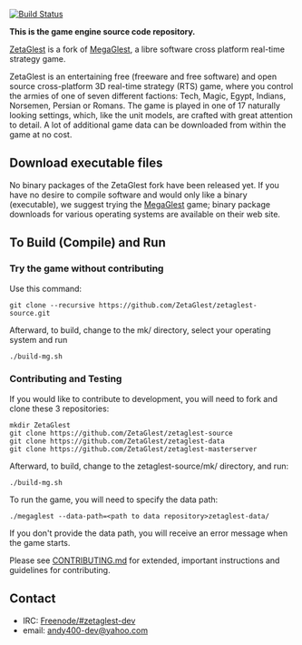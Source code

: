[![Build Status](https://travis-ci.org/ZetaGlest/zetaglest-source.svg?branch=develop)](https://travis-ci.org/ZetaGlest/zetaglest-source)

**This is the game engine source code repository.**

[ZetaGlest](https://github.com/ZetaGlest) is a fork of [MegaGlest](http://megaglest.org/),
a libre software cross platform real-time strategy game.

ZetaGlest is an entertaining free (freeware and free software) and open
source cross-platform 3D real-time strategy (RTS) game, where you
control the armies of one of seven different factions: Tech, Magic,
Egypt, Indians, Norsemen, Persian or Romans. The game is played in one
of 17 naturally looking settings, which, like the unit models, are
crafted with great attention to detail. A lot of additional game data
can be downloaded from within the game at no cost.

## Download executable files

No binary packages of the ZetaGlest fork have been released yet. If you
have no desire to compile software and would only like a binary
(executable), we suggest trying the [MegaGlest](http://megaglest.org/)
game; binary package downloads for various operating systems are
available on their web site.

## To Build (Compile) and Run

### Try the game without contributing

Use this command:

    git clone --recursive https://github.com/ZetaGlest/zetaglest-source.git

Afterward, to build, change to the mk/ directory, select your operating
system and run

    ./build-mg.sh

### Contributing and Testing

If you would like to contribute to development, you will need to fork and
clone these 3 repositories:

    mkdir ZetaGlest
    git clone https://github.com/ZetaGlest/zetaglest-source
    git clone https://github.com/ZetaGlest/zetaglest-data
    git clone https://github.com/ZetaGlest/zetaglest-masterserver

Afterward, to build, change to the zetaglest-source/mk/<OS> directory, and run:

    ./build-mg.sh

To run the game, you will need to specify the data path:

    ./megaglest --data-path=<path to data repository>zetaglest-data/

If you don't provide the data path, you will receive an error message
when the game starts.

Please see [CONTRIBUTING.md](https://github.com/ZetaGlest/zetaglest-source/blob/develop/CONTRIBUTING.md)
for extended, important instructions and guidelines for contributing.

## Contact

* IRC: [Freenode/#zetaglest-dev](http://webchat.freenode.net?channels=%23zetaglest-dev&uio=d4)
* email: andy400-dev@yahoo.com
